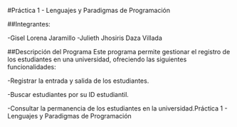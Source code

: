 #Práctica 1 - Lenguajes y Paradigmas de Programación

##Integrantes:

-Gisel Lorena Jaramillo
-Julieth Jhosiris Daza Villada

##Descripción del Programa
Este programa permite gestionar el registro de los estudiantes en una universidad, ofreciendo las siguientes funcionalidades:

-Registrar la entrada y salida de los estudiantes.

-Buscar estudiantes por su ID estudiantil.

-Consultar la permanencia de los estudiantes en la universidad.Práctica 1 - Lenguajes y Paradigmas de Programación

